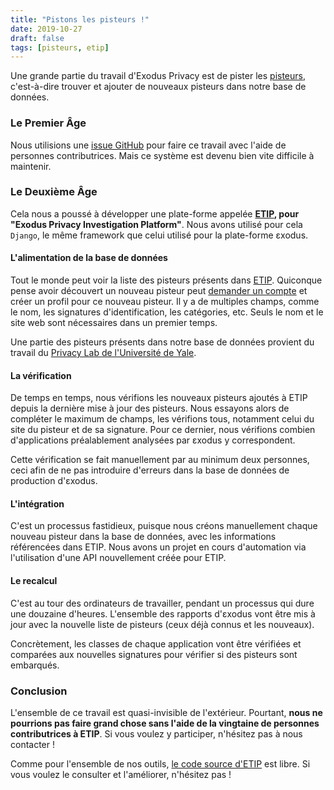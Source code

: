 ```yaml
---
title: "Pistons les pisteurs !"
date: 2019-10-27
draft: false
tags: [pisteurs, etip]
---
```


Une grande partie du travail d'Exodus Privacy est de pister les [pisteurs](https://reports.exodus-privacy.eu.org/fr/info/trackers/), c'est-à-dire trouver et ajouter de nouveaux pisteurs dans notre base de données.

### Le Premier Âge

Nous utilisions une [issue GitHub](https://github.com/Exodus-Privacy/exodus/issues/40) pour faire ce travail  avec l'aide de personnes contributrices. Mais ce système est devenu bien vite difficile à maintenir.

### Le Deuxième Âge

Cela nous a poussé à développer une plate-forme appelée **[ETIP](https://etip.exodus-privacy.eu.org), pour "Exodus Privacy Investigation Platform"**. Nous avons utilisé pour cela `Django`, le même framework que celui utilisé pour la plate-forme εxodus.

#### L'alimentation de la base de données

Tout le monde peut voir la liste des pisteurs présents dans [ETIP](https://etip.exodus-privacy.eu.org). Quiconque pense avoir découvert un nouveau pisteur peut [demander un compte](https://github.com/Exodus-Privacy/etip#contribute-to-the-identification-of-trackers) et créer un profil pour ce nouveau pisteur. Il y a de multiples champs, comme le nom, les signatures d'identification, les catégories, etc. Seuls le nom et le site web sont nécessaires dans un premier temps.

Une partie des pisteurs présents dans notre base de données provient du travail du [Privacy Lab de l'Université de Yale](https://github.com/YalePrivacyLab/tracker-profiles).

#### La vérification

De temps en temps, nous vérifions les nouveaux pisteurs ajoutés à ETIP depuis la dernière mise à jour des pisteurs. Nous essayons alors de compléter le maximum de champs, les vérifions tous, notamment celui du site du pisteur et de sa signature. Pour ce dernier, nous vérifions combien d'applications préalablement analysées par εxodus y correspondent.

Cette vérification se fait manuellement par au minimum deux personnes, ceci afin de ne pas introduire d'erreurs dans la base de données de production d'εxodus.

#### L'intégration

C'est un processus fastidieux, puisque nous créons manuellement chaque nouveau pisteur dans la base de données, avec les informations référencées dans ETIP. Nous avons un projet en cours d'automation via l'utilisation d'une API nouvellement créée pour ETIP.

#### Le recalcul

C'est au tour des ordinateurs de travailler, pendant un processus qui dure une douzaine d'heures. L'ensemble des rapports d'εxodus vont être mis à jour avec la nouvelle liste de pisteurs (ceux déjà connus et les nouveaux).

Concrètement, les classes de chaque application vont être vérifiées et comparées aux nouvelles signatures pour vérifier si des pisteurs sont embarqués.

### Conclusion

L'ensemble de ce travail est quasi-invisible de l'extérieur. Pourtant, **nous ne pourrions pas faire grand chose sans l'aide de la vingtaine de personnes contributrices à ETIP**. Si vous voulez y participer, n'hésitez pas à nous contacter !

Comme pour l'ensemble de nos outils, [le code source d'ETIP](https://github.com/Exodus-Privacy/etip) est libre. Si vous voulez le consulter et l'améliorer, n'hésitez pas !
